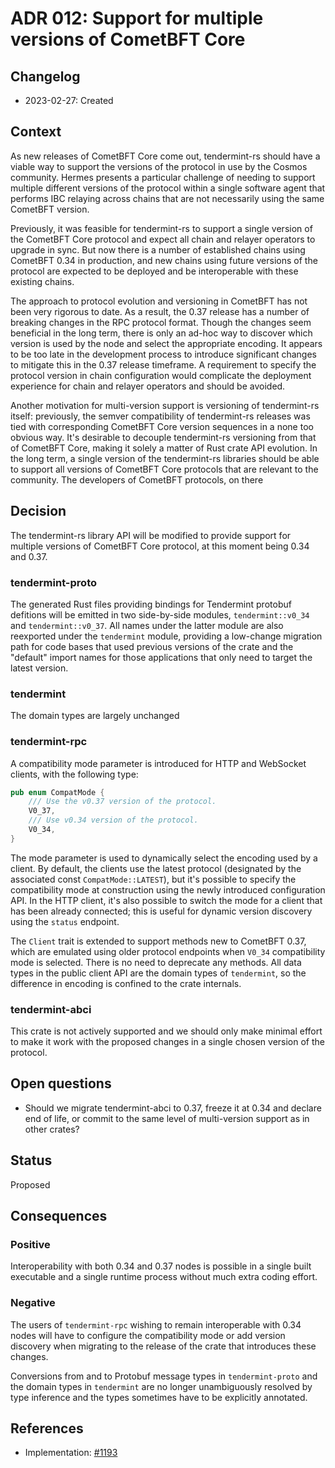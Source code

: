 # ADR 012: Support for multiple versions of CometBFT Core

## Changelog

* 2023-02-27: Created

## Context

As new releases of CometBFT Core come out, tendermint-rs should have a
viable way to support the versions of the protocol in use by the Cosmos
community. Hermes presents a particular challenge of needing to support
multiple different versions of the protocol within a single software agent
that performs IBC relaying across chains that are not necessarily using the
same CometBFT version.

Previously, it was feasible for tendermint-rs to support a single version of
the CometBFT Core protocol and expect all chain and relayer operators to
upgrade in sync. But now there is a number of established chains using
CometBFT 0.34 in production, and new chains using future versions of the
protocol are expected to be deployed and be interoperable with these existing
chains.

The approach to protocol evolution and versioning in CometBFT has not been
very rigorous to date. As a result, the 0.37 release has a number of breaking
changes in the RPC protocol format. Though the changes seem beneficial
in the long term, there is only an ad-hoc way to discover which version is used
by the node and select the appropriate encoding. It appears to be too
late in the development process to introduce significant changes to mitigate
this in the 0.37 release timeframe. A requirement to specify the
protocol version in chain configuration would complicate the deployment
experience for chain and relayer operators and should be avoided.

Another motivation for multi-version support is versioning of tendermint-rs
itself: previously, the semver compatibility of tendermint-rs releases was
tied with corresponding CometBFT Core version sequences in a none too obvious
way. It's desirable to decouple tendermint-rs versioning from that of CometBFT
Core, making it solely a matter of Rust crate API evolution. In the long term,
a single version of the tendermint-rs libraries should be able to support all
versions of CometBFT Core protocols that are relevant to the community.
The developers of CometBFT protocols, on there

## Decision

The tendermint-rs library API will be modified to provide support for
multiple versions of CometBFT Core protocol, at this moment being 0.34 and
0.37.

### tendermint-proto

The generated Rust files providing bindings for Tendermint protobuf defitions
will be emitted in two side-by-side modules, `tendermint::v0_34` and
`tendermint::v0_37`. All names under the latter module are also reexported under
the `tendermint` module, providing a low-change migration path for code bases
that used previous versions of the crate and the "default" import names for
those applications that only need to target the latest version.

### tendermint

The domain types are largely unchanged

### tendermint-rpc

A compatibility mode parameter is introduced for HTTP and WebSocket clients,
with the following type:

```rust
pub enum CompatMode {
    /// Use the v0.37 version of the protocol.
    V0_37,
    /// Use v0.34 version of the protocol.
    V0_34,
}
```

The mode parameter is used to dynamically select the encoding used by a client.
By default, the clients use the latest protocol (designated by the associated
const `CompatMode::LATEST`), but it's possible to specify
the compatibility mode at construction using the newly introduced configuration
API. In the HTTP client, it's also possible to switch the mode for a client
that has been already connected; this is useful for dynamic version discovery
using the `status` endpoint.

The `Client` trait is extended to support methods new to CometBFT 0.37,
which are emulated using older protocol endpoints when `V0_34` compatibility
mode is selected. There is no need to deprecate any methods. All data types
in the public client API are the domain types of `tendermint`, so the
difference in encoding is confined to the crate internals.

### tendermint-abci

This crate is not actively supported and we should only make minimal effort
to make it work with the proposed changes in a single chosen version of the
protocol.

## Open questions

* Should we migrate tendermint-abci to 0.37, freeze it at 0.34 and declare
  end of life, or commit to the same level of multi-version support as in
  other crates?

## Status

Proposed

## Consequences

### Positive

Interoperability with both 0.34 and 0.37 nodes is possible in a single built
executable and a single runtime process without much extra coding effort.

### Negative

The users of `tendermint-rpc` wishing to remain interoperable with 0.34 nodes
will have to configure the compatibility mode or add version discovery when
migrating to the release of the crate that introduces these changes.

Conversions from and to Protobuf message types in `tendermint-proto`
and the domain types in `tendermint` are no longer unambiguously resolved
by type inference and the types sometimes have to be explicitly annotated.

## References

* Implementation: [#1193](https://github.com/informalsystems/tendermint-rs/pull/1193)

